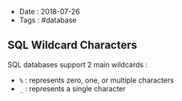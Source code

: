 - Date : 2018-07-26
- Tags : #database

## SQL Wildcard Characters

SQL databases support 2 main wildcards :

- `%` : represents zero, one, or multiple characters
- `_` : represents a single character

